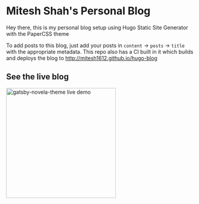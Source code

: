 # Mitesh Shah's Personal Blog

Hey there, this is my personal blog setup using Hugo Static Site Generator with the PaperCSS theme

To add posts to this blog, just add your posts in `content` -> `posts` -> `title` with the appropriate metadata. This repo also has a CI built in it which builds and deploys the blog to http://mitesh1612.github.io/hugo-blog

## See the live blog

<div>
<a href="https://mitesh1612.github.io/hugo-blog" target="_blank">
<img src="https://raw.githubusercontent.com/narative/gatsby-theme-novela-example/master/assets/gatsby-theme-novela-cta-demo.jpg" alt="gatsby-novela-theme live demo" width="295px" />
</a>
</div>
